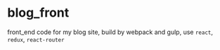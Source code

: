 # blog_front
front_end code for my blog site, build by webpack and gulp, use `react`, `redux`, `react-router`

